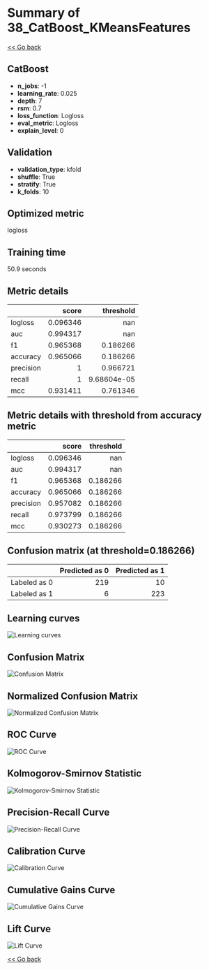 # Summary of 38_CatBoost_KMeansFeatures

[<< Go back](../README.md)


## CatBoost
- **n_jobs**: -1
- **learning_rate**: 0.025
- **depth**: 7
- **rsm**: 0.7
- **loss_function**: Logloss
- **eval_metric**: Logloss
- **explain_level**: 0

## Validation
 - **validation_type**: kfold
 - **shuffle**: True
 - **stratify**: True
 - **k_folds**: 10

## Optimized metric
logloss

## Training time

50.9 seconds

## Metric details
|           |    score |     threshold |
|:----------|---------:|--------------:|
| logloss   | 0.096346 | nan           |
| auc       | 0.994317 | nan           |
| f1        | 0.965368 |   0.186266    |
| accuracy  | 0.965066 |   0.186266    |
| precision | 1        |   0.966721    |
| recall    | 1        |   9.68604e-05 |
| mcc       | 0.931411 |   0.761346    |


## Metric details with threshold from accuracy metric
|           |    score |   threshold |
|:----------|---------:|------------:|
| logloss   | 0.096346 |  nan        |
| auc       | 0.994317 |  nan        |
| f1        | 0.965368 |    0.186266 |
| accuracy  | 0.965066 |    0.186266 |
| precision | 0.957082 |    0.186266 |
| recall    | 0.973799 |    0.186266 |
| mcc       | 0.930273 |    0.186266 |


## Confusion matrix (at threshold=0.186266)
|              |   Predicted as 0 |   Predicted as 1 |
|:-------------|-----------------:|-----------------:|
| Labeled as 0 |              219 |               10 |
| Labeled as 1 |                6 |              223 |

## Learning curves
![Learning curves](learning_curves.png)
## Confusion Matrix

![Confusion Matrix](confusion_matrix.png)


## Normalized Confusion Matrix

![Normalized Confusion Matrix](confusion_matrix_normalized.png)


## ROC Curve

![ROC Curve](roc_curve.png)


## Kolmogorov-Smirnov Statistic

![Kolmogorov-Smirnov Statistic](ks_statistic.png)


## Precision-Recall Curve

![Precision-Recall Curve](precision_recall_curve.png)


## Calibration Curve

![Calibration Curve](calibration_curve_curve.png)


## Cumulative Gains Curve

![Cumulative Gains Curve](cumulative_gains_curve.png)


## Lift Curve

![Lift Curve](lift_curve.png)



[<< Go back](../README.md)
